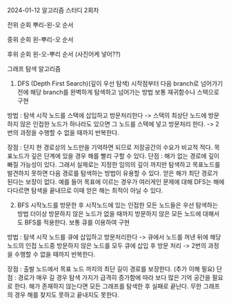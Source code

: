 2024-01-12 알고리즘 스터디 2회차

전위 순회
뿌리-왼-오 순서

중위 순회
왼-뿌리-오 순서

후위 순회
왼-오-뿌리 순서
(사진어케 넣어??)

그래프 탐색 알고리즘
1. DFS (Depth First Search)(깊이 우선 탐색)
시작점부터 다음 branch로 넘어가기 전에 해당 branch를 완벽하게 탐색하고 넘어가는 방법
보통 재귀함수나 스택으로 구현

방법 : 탐색 시작 노드를 스택에 삽입하고 방문처리한다 -> 스택의 최상단 노드에 방문하지 않은 인접한 노드가 하나라도 있으면 그 노드를 스택에 넣고 방문처리 한다.
-> 2번의 과정을 수행할 수 없을 때까지 반복한다.

장점 : 
단지 현 경로상의 노드만을 기억하면 되므로 저장공간의 수요가 비교적 적다.
목표노드가 깊은 단계에 있을 경우 해를 빨리 구할 수 있다.
단점 : 
해가 없는 경로에 깊이 빠질 가능성이 있다. 그래서 실제로는 지정한 임의의 깊이 까지만 탐색하고 목표노드를 발견하지 못하면 다음 경로를 탐색하는 방법이 유용할 수 있다.
얻은 해가 최단 경로가 된다는 보장이 없다. 예를 들어 목표에 이르는 경우가 여러게인 문제에 대해 DFS는 해에 다다르면 탐색을 끝내므로 이때 얻은 해는 최적이 아닐 수 있다.

2. BFS
시작노드를 방문한 후 시작노드에 있는 인접한 모든 노드들은 우선 탐색하는 방법
더이상 방문하지 않은 노드가 없을 때까지 방문하지 않은 모든 노드에 대해서도 BFS를 적용한다.
보통 큐를 이용하여 구현

방법 : 탐색 시작 노드를 큐에 삽입하고 방문처리한다 -> 큐에서 노드를 꺼낸 뒤에 해당 노드의 인접 노드중 방문하지 않은 노드를 모두 큐에 삽입 후 방문 처리
-> 2번의 과정을 수행할 수 없을 때까지 반복한다.

장점 : 
출발 노드에서 목표 노드 까지의 최단 길이 경로를 보장한다. (추가 이해 필요)
단점 :
경로가 매우 길 경우 탐색 가지가 급격히 증가함에 따라 보다 많은 기억 공간을 필요로 한다.
해가 존재하지 않는다면 모든 그래프를 탐색한 후 실패로 끝난다.
무한 그래프의 경우 해를 찾지도 못하고 끝내지도 못한다.
